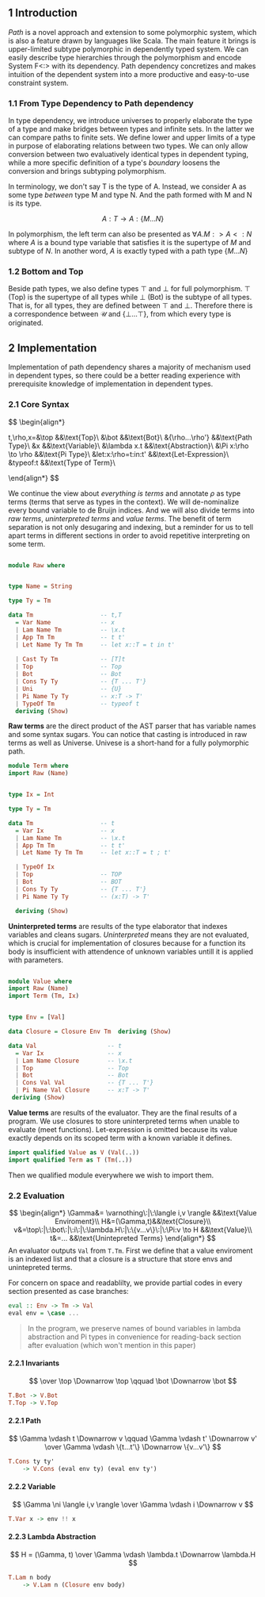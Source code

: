## 1 Introduction
*Path* is a novel approach and extension to some polymorphic system, which is also a feature drawn by languages like Scala. The main feature it brings is upper-limited subtype polymorphic in dependently typed system. We can easily describe type hierarchies through the polymorphism and encode System F<:> with its dependency. Path dependency concretizes and makes intuition of the dependent system into a more productive and easy-to-use constraint system.
### 1.1 From Type Dependency to Path dependency
In type dependency, we introduce universes to properly elaborate the type of a type and make bridges between types and infinite sets. In the latter we can compare paths to finite sets. We define lower and upper limits of a type in purpose of elaborating relations between two types. We can only allow conversion between two evaluatively identical types in dependent typing, while a more specific definition of a type's *boundary* loosens the conversion and brings subtyping polymorphism.

In terminology, we don't say T is the type of A. Instead, we consider A as some type *between* type M and type N. And the path formed with M and N is its type.

$$A:T \to A:\{M...N\}$$

In polymorphism, the left term can also be presented as $\forall A.M:>A<:N$ where $A$ is a bound type variable that satisfies it is the supertype of $M$ and subtype of $N$. In another word, $A$ is exactly typed with a path type $\{M...N\}$

### 1.2 Bottom and Top
Beside path types, we also define types $\top$ and $\bot$ for full polymorphism. $\top$ (Top) is the supertype of all types while $\bot$ (Bot) is the subtype of all types. That is, for all types, they are defined between $\top$ and $\bot$. Therefore there is a correspondence between $\mathcal{U}$ and $\{\bot ... \top\}$, from which every type is originated.

## 2 Implementation
Implementation of path dependency shares a majority of mechanism used in dependent types, so there could be a better reading experience with prerequisite knowledge of implementation in dependent types.

### 2.1 Core Syntax
$$
\begin{align*}

t,\rho,x=&\top &&\text{Top}\\
    &\bot &&\text{Bot}\\
    &\{\rho...\rho'\} &&\text{Path Type}\\
    &x &&\text{Variable}\\
    &\lambda x.t &&\text{Abstraction}\\
    &\Pi x:\rho \to \rho &&\text{Pi Type}\\ 
    &let\:x:\rho=t\:in\:t' &&\text{Let-Expression}\\
    &typeof\:t &&\text{Type of Term}\\

\end{align*}
$$

We continue the view about *everything is terms* and annotate $\rho$ as type terms (terms that serve as types in the context). We will de-nominalize every bound variable to de Bruijn indices. And we will also divide terms into *raw terms*, *uninterpreted terms* and *value terms*. The benefit of term separation is not only desugaring and indexing, but a reminder for us to tell apart terms in different sections in order to avoid repetitive interpreting on some term.

```haskell

module Raw where


type Name = String

type Ty = Tm

data Tm                   -- t,T
  = Var Name              -- x
  | Lam Name Tm           -- \x.t
  | App Tm Tm             -- t t'
  | Let Name Ty Tm Tm     -- let x::T = t in t'
  
  | Cast Ty Tm            -- [T]t
  | Top                   -- Top
  | Bot                   -- Bot
  | Cons Ty Ty            -- {T ... T'}
  | Uni                   -- {U}
  | Pi Name Ty Ty         -- x:T -> T'
  | TypeOf Tm             -- typeof t
  deriving (Show)
```
**Raw terms** are the direct product of the AST parser that has variable names and some syntax sugars. You can notice that casting is introduced in raw terms as well as Universe. Univese is a short-hand for a fully polymorphic path.

```haskell
module Term where
import Raw (Name)


type Ix = Int

type Ty = Tm

data Tm                   -- t
  = Var Ix                -- x
  | Lam Name Tm           -- \x.t
  | App Tm Tm             -- t t'
  | Let Name Ty Tm Tm     -- let x::T = t ; t'

  | TypeOf Ix
  | Top                   -- TOP
  | Bot                   -- BOT
  | Cons Ty Ty            -- {T ... T'}
  | Pi Name Ty Ty         -- (x:T) -> T'

  deriving (Show)
  ```
  **Uninterpreted terms** are results of the type elaborator that indexes variables and cleans sugars. *Uninterpreted* means they are not evaluated, which is crucial for implementation of closures because for a function its body is insufficient with attendence of unknown variables untill it is applied with parameters.


```haskell

module Value where
import Raw (Name)
import Term (Tm, Ix)


type Env = [Val]

data Closure = Closure Env Tm  deriving (Show)

data Val                    -- t
  = Var Ix                  -- x
  | Lam Name Closure        -- \x.t
  | Top                     -- Top
  | Bot                     -- Bot
  | Cons Val Val            -- {T ... T'}
  | Pi Name Val Closure     -- x:T -> T'
 deriving (Show)

```
**Value terms** are results of the evaluator. They are the final results of a program. We use closures to store uninterpreted terms when unable to evaluate (meet functions). Let-expression is omitted because its value exactly depends on its scoped term with a known variable it defines.  

```haskell
import qualified Value as V (Val(..)) 
import qualified Term as T (Tm(..)) 
```

Then we qualified module everywhere we wish to import them.

### 2.2 Evaluation
$$
\begin{align*}
\Gamma&= \varnothing\:|\:\langle i,v \rangle &&\text{Value Enviroment}\\
H&=(\Gamma,t)&&\text{Closure}\\
v&=\top\:|\:\bot\:|\:i\:|\:\lambda.H\:|\:\{v...v\}\:|\:\Pi:v \to H &&\text{Value}\\
t&=... &&\text{Unintepreted Terms}
\end{align*}
$$
An evaluator outputs `Val` from `T.Tm`. First we define that a value enviroment is an indexed list and that a closure is a structure that store envs and unintepreted terms.

For concern on space and readablilty, we provide partial codes in every section presented as case branches:
```haskell
eval :: Env -> Tm -> Val
eval env = \case ...
```
> In the program, we preserve names of bound variables in lambda abstraction and Pi types in convenience for reading-back section after evaluation (which won't mention in this paper)

#### 2.2.1 Invariants
$$
\over
\top \Downarrow \top \qquad \bot \Downarrow \bot
$$
```haskell
T.Bot -> V.Bot
T.Top -> V.Top
```

#### 2.2.1 Path
$$
\Gamma \vdash t \Downarrow v \qquad \Gamma \vdash t' \Downarrow v'
\over
\Gamma \vdash \{t...t'\} \Downarrow \{v...v'\}
$$

```haskell
T.Cons ty ty' 
    -> V.Cons (eval env ty) (eval env ty')
```

#### 2.2.2 Variable
$$
\Gamma \ni \langle i,v \rangle
\over
\Gamma \vdash i \Downarrow v
$$
```haskell
T.Var x -> env !! x
```

#### 2.2.3 Lambda Abstraction
$$
H = (\Gamma, t)
\over
\Gamma \vdash \lambda.t \Downarrow \lambda.H
$$
```haskell
T.Lam n body
    -> V.Lam n (Closure env body)
```